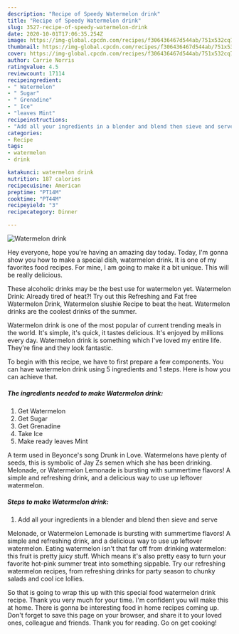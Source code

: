```yaml
---
description: "Recipe of Speedy Watermelon drink"
title: "Recipe of Speedy Watermelon drink"
slug: 3527-recipe-of-speedy-watermelon-drink
date: 2020-10-01T17:06:35.254Z
image: https://img-global.cpcdn.com/recipes/f306436467d544ab/751x532cq70/watermelon-drink-recipe-main-photo.jpg
thumbnail: https://img-global.cpcdn.com/recipes/f306436467d544ab/751x532cq70/watermelon-drink-recipe-main-photo.jpg
cover: https://img-global.cpcdn.com/recipes/f306436467d544ab/751x532cq70/watermelon-drink-recipe-main-photo.jpg
author: Carrie Norris
ratingvalue: 4.5
reviewcount: 17114
recipeingredient:
- " Watermelon"
- " Sugar"
- " Grenadine"
- " Ice"
- "leaves Mint"
recipeinstructions:
- "Add all your ingredients in a blender and blend then sieve and serve"
categories:
- Recipe
tags:
- watermelon
- drink

katakunci: watermelon drink 
nutrition: 187 calories
recipecuisine: American
preptime: "PT14M"
cooktime: "PT44M"
recipeyield: "3"
recipecategory: Dinner

---
```



![Watermelon drink](https://img-global.cpcdn.com/recipes/f306436467d544ab/751x532cq70/watermelon-drink-recipe-main-photo.jpg)

Hey everyone, hope you're having an amazing day today. Today, I'm gonna show you how to make a special dish, watermelon drink. It is one of my favorites food recipes. For mine, I am going to make it a bit unique. This will be really delicious.

These alcoholic drinks may be the best use for watermelon yet. Watermelon Drink: Already tired of heat?! Try out this Refreshing and Fat free Watermelon Drink, Watermelon slushie Recipe to beat the heat. Watermelon drinks are the coolest drinks of the summer.

Watermelon drink is one of the most popular of current trending meals in the world. It's simple, it's quick, it tastes delicious. It's enjoyed by millions every day. Watermelon drink is something which I've loved my entire life. They're fine and they look fantastic.


To begin with this recipe, we have to first prepare a few components. You can have watermelon drink using 5 ingredients and 1 steps. Here is how you can achieve that.

<!--inarticleads1-->

##### The ingredients needed to make Watermelon drink:

1. Get  Watermelon
1. Get  Sugar
1. Get  Grenadine
1. Take  Ice
1. Make ready leaves Mint


A term used in Beyonce&#39;s song Drunk in Love. Watermelons have plenty of seeds, this is symbolic of Jay Zs semen which she has been drinking. Melonade, or Watermelon Lemonade is bursting with summertime flavors! A simple and refreshing drink, and a delicious way to use up leftover watermelon. 

<!--inarticleads2-->

##### Steps to make Watermelon drink:

1. Add all your ingredients in a blender and blend then sieve and serve


Melonade, or Watermelon Lemonade is bursting with summertime flavors! A simple and refreshing drink, and a delicious way to use up leftover watermelon. Eating watermelon isn&#39;t that far off from drinking watermelon: this fruit is pretty juicy stuff. Which means it&#39;s also pretty easy to turn your favorite hot-pink summer treat into something sippable. Try our refreshing watermelon recipes, from refreshing drinks for party season to chunky salads and cool ice lollies. 

So that is going to wrap this up with this special food watermelon drink recipe. Thank you very much for your time. I'm confident you will make this at home. There is gonna be interesting food in home recipes coming up. Don't forget to save this page on your browser, and share it to your loved ones, colleague and friends. Thank you for reading. Go on get cooking!
